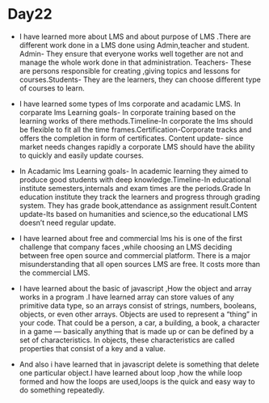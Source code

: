 # Day22

* I have learned more about LMS and about purpose of LMS .There are different work done in a LMS done using Admin,teacher and student. Admin- They ensure that everyone  works well together  are not and manage the whole work done in that administration. Teachers- These are persons responsible for creating ,giving topics and lessons for courses.Students- They are the learners, they can choose different type of courses to learn.
* I have learned some types of lms corporate and acadamic LMS. In corparate lms Learning goals- In corporate training based on the learning works of there methods.Timeline-In corporate the lms should be flexible to fit all the time frames.Certification-Corporate tracks and offers the completion in form of certificates.
Content update- since market needs changes rapidly a corporate LMS should have the ability to quickly and easily update courses.
* In Acadamic lms Learning goals- In academic learning they aimed to produce good students with deep knowledge.Timeline-In educational institute semesters,internals and exam times are the periods.Grade In education institute they track the learners and progress through grading system. They has grade book,attendance as assignment result.Content update-Its based on humanities and science,so the educational LMS doesn’t need regular update.
* I have learned about free and commercial lms his is one of the first challenge that company faces ,while choosing an LMS deciding between free open source and commercial platform. There is a major misunderstanding that all open sources LMS are free. It costs more than the commercial LMS.

* I have learned about the basic of javascript ,How the object and array works in a program .I have learned array can store values of any primitive data type, so an arrays consist of strings, numbers, booleans, objects, or even other arrays. Objects are used to represent a “thing” in your code. That could be a person, a car, a building, a book, a character in a game — basically anything that is made up or can be defined by a set of characteristics. In objects, these characteristics are called properties that consist of a key and a value.

* And also i have learned that in javascript delete is something that delete one particular object.I have learned about loop ,how the while loop formed and how the loops are used,loops is the quick and easy way to do something repeatedly.
